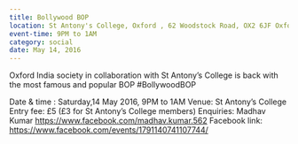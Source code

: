 ```yaml
---
title: Bollywood BOP
location: St Antony's College, Oxford , 62 Woodstock Road, OX2 6JF Oxford, United Kingdom
event-time: 9PM to 1AM
category: social
date: May 14, 2016
---
```


Oxford India society in collaboration with St Antony’s College is back with the most famous and popular BOP #BollywoodBOP

Date & time : Saturday,14 May 2016, 9PM to 1AM
Venue: St Antony’s College
Entry fee: £5 (£3 for St Antony’s College members)
Enquiries: Madhav Kumar https://www.facebook.com/madhav.kumar.562
Facebook link: https://www.facebook.com/events/1791140741107744/

